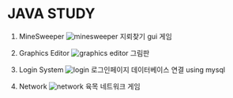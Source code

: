 # JAVA STUDY
1. MineSweeper
![minesweeper](https://user-images.githubusercontent.com/37920535/53404394-ed743780-39f8-11e9-84e9-bd97796de162.png)
지뢰찾기 gui 게임

2. Graphics Editor
![graphics editor](https://user-images.githubusercontent.com/37920535/53404553-404def00-39f9-11e9-9fdc-5ea5623a23bc.png)
그림판

3. Login System
![login](https://user-images.githubusercontent.com/37920535/53404584-522f9200-39f9-11e9-9e26-7c0a170a62ca.png)
로그인페이지 데이터베이스 연결 using mysql

4. Network
![network](https://user-images.githubusercontent.com/37920535/53404618-64113500-39f9-11e9-9e20-9557ed2711b2.png)
육목 네트워크 게임

